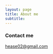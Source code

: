```yaml
---
layout: page
title: About me
subtitle:
--- 
```



### Contact me

 [hease02@gmail.com](mailto:email@domain.com)
